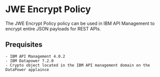 # JWE Encrypt Policy
            
The JWE Encrypt Policy policy can be used in IBM API Management to encrypt 
entire JSON payloads for REST APIs.

## Prequisites

    - IBM API Management 4.0.2
    - IBM Datapower 7.2.0 
    - Crypto object located in the IBM API management domain on the DataPower applaince

```

